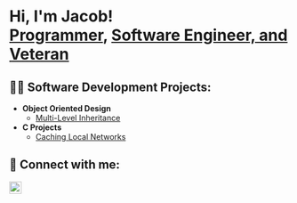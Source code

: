 <h1>Hi, I'm Jacob! <br/><a href="https://github.com/takejerrey">Programmer</a>, <a href="https://www.linkedin.com/in/jacob-terrey/">Software Engineer, and Veteran</a>

<h2>👨‍💻 Software Development Projects:</h2>

- <b>Object Oriented Design</b>
  - [Multi-Level Inheritance](https://github.com/takejerrey/Multi-Level-Inheritance-Java)
 - <b>C Projects</b>
    - [Caching Local Networks](https://github.com/takejerrey/Caching-Local-Networks)


<h2> 🤳 Connect with me:</h2>


[<img align="left" alt="JoshMadakor | LinkedIn" width="22px" src="https://cdn.jsdelivr.net/npm/simple-icons@v3/icons/linkedin.svg" />][linkedin]

[linkedin]: https://www.linkedin.com/in/jacob-terrey/
